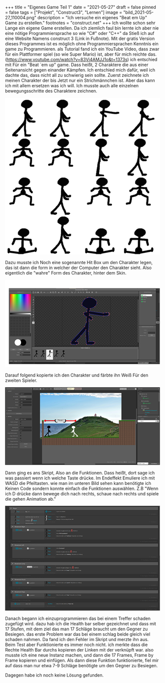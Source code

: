 +++
title = "Eigenes Game Teil 1"
date = "2021-05-27"
draft = false
pinned = false
tags = ["Projekt", "Construct3", "Lernen"]
image = "bild_2021-05-27_110004.png"
description = "Ich versuche ein eigenes \"Beat em Up\" Game zu erstellen."
footnotes = "construct.net"
+++
Ich wollte schon sehr Lange ein eigene Game erstellen. Da ich ziemlich faul bin lernte ich aber nie eine nötige Programmiersprache so wie "C#" oder "C++"  da Stieß ich auf eine Website Namens construct 3 (Link in Fußnote). Mit der gratis Version dieses Programmes ist es möglich ohne Programmiersprachen Kenntnis ein game zu Programmieren. als Tutorial fand ich ein YouTube Video, dass zwar für ein Plattformer spiel (so wie Super Mario) ist, aber für mich reichte das. (https://www.youtube.com/watch?v=83Vi4AMJJ1o&t=1373s) ich entschied mit Für ein "Beat `em up" game. Dass heißt, 2 Charaktere die aus einer Seitenansicht gegen einander Kämpfen. Ich entschied mich dafür, weil ich dachte das, dass nicht all zu schwierig sein sollte. Zuerst zeichnete ich meinen Charakter der bis Jetzt nur ein Strichmännchen ist. Aber das kann ich mit allem ersetzen was ich will. Ich musste auch alle einzelnen bewegungsschritte des Charaktere zeichnen. 

![Alle Animationsframes (Eigentlich nur Place Holders)](player-sheet0.png)

Dazu musste ich Noch eine sogenannte Hit Box um den Charakter legen, das ist dann die form in welcher der Computer den Charakter sieht. Also eigentlich die "wahre" Form des Charakter, hinter dem Skin.

![Die Orangen Punkte sind die Eckpunkte des Hit Box Gitternetzes. Die Bilder unten sind die Schlag Animation.](hitbox.png)

Darauf folgend kopierte ich den Charakter und färbte ihn Weiß Für den zweiten Spieler.

![Ich gestaltete noch eine Landschaft und setzte ein vorläufiges Hintergrund Bild ein.](screenshot-2021-05-27-110953.png)

Dann ging es ans Skript, Also an die Funktionen. Dass heißt, dort sage ich was passiert wenn ich welche Taste drücke. Im Endeffekt Emuliere ich mit WASD die Pfeiltasten. wie man im unteren Bild sehen kann benötigte ich Keinen Code sondern konnte einfach die Funktionen auswählen. Z.B "Wenn ich D drücke dann bewege dich nach rechts, schaue nach rechts und spiele die gehen Animation ab." 

![Das ganze Skript für einen Charakter.](skript.png)

Danach begann ich einzuprogrammieren das bei einem Treffer schaden zugefügt wird. dazu hab ich die Health bar selber gezeichnet und dass mit 17 Stufen, mit dem ziel das man 17 Schläge braucht um den Gegner zu Besiegen. das erste Problem war das bei einem schlag beide gleich viel schaden nahmen. Da fand ich den Fehler im Skript und merzte ihn aus. Beim Test aber Funktionierte es immer noch nicht. ich merkte dass die Rechte Health Bar durchs kopieren der Linken mit der verknüpft war. also musste ich eine neue Instanz machen, und dann die 17 Frames, Frame by Frame kopieren und einfügen. Als dann diese Funktion funktionierte, fiel mir auf dass man nur etwa 7-9 Schläge benötigte um den Gegner zu Besiegen. 

Dagegen habe ich noch keine Lösung gefunden.